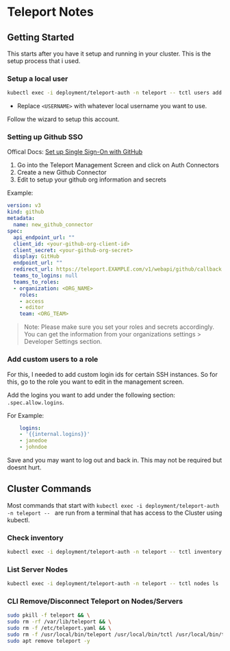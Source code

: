 # Teleport Notes

## Getting Started

This starts after you have it setup and running in your cluster. This is the setup process that i used.

### Setup a local user

```sh
kubectl exec -i deployment/teleport-auth -n teleport -- tctl users add <USERNAME> --roles=editor,access --logins=root
```
* Replace `<USERNAME>` with whatever local username you want to use.

Follow the wizard to setup this account.

### Setting up Github SSO

Offical Docs: [Set up Single Sign-On with GitHub](https://goteleport.com/docs/access-controls/sso/github-sso/)

1. Go into the Teleport Management Screen and click on Auth Connectors
2. Create a new Github Connector
3. Edit to setup your github org information and secrets

Example:
```yaml
version: v3
kind: github
metadata:
  name: new_github_connector
spec:
  api_endpoint_url: ""
  client_id: <your-github-org-client-id>
  client_secret: <your-github-org-secret>
  display: GitHub
  endpoint_url: ""
  redirect_url: https://teleport.EXAMPLE.com/v1/webapi/github/callback
  teams_to_logins: null
  teams_to_roles:
  - organization: <ORG_NAME>
    roles:
    - access
    - editor
    team: <ORG_TEAM>
```

> Note: Please make sure you set your roles and secrets accordingly. You can get the information from your organizations settings > Developer Settings section.

### Add custom users to a role

For this, I needed to add custom login ids for certain SSH instances. So for this, go to the role you want to edit in the management screen.

Add the logins you want to add under the following section: `.spec.allow.logins`.

For Example:

```yaml
    logins:
    - '{{internal.logins}}'
    - janedoe
    - johndoe
```

Save and you may want to log out and back in. This may not be required but doesnt hurt.

## Cluster Commands

Most commands that start with `kubectl exec -i deployment/teleport-auth -n teleport -- ` are run from a terminal that has access to the Cluster using kubectl.

### Check inventory

```bash
kubectl exec -i deployment/teleport-auth -n teleport -- tctl inventory status --connected
```

### List Server Nodes

```bash
kubectl exec -i deployment/teleport-auth -n teleport -- tctl nodes ls
```

### CLI Remove/Disconnect Teleport on Nodes/Servers

```bash
sudo pkill -f teleport && \
sudo rm -rf /var/lib/teleport && \
sudo rm -f /etc/teleport.yaml && \
sudo rm -f /usr/local/bin/teleport /usr/local/bin/tctl /usr/local/bin/tsh && \
sudo apt remove teleport -y
```

